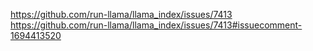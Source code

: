 https://github.com/run-llama/llama_index/issues/7413
https://github.com/run-llama/llama_index/issues/7413#issuecomment-1694413520
